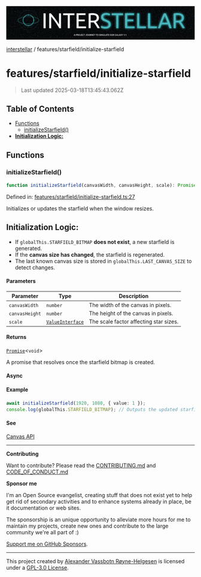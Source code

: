 <div>
  <img alt="SPECCER logo" src="https://raw.githubusercontent.com/phun-ky/interstellar/main/public/interstellar-header.png" style="max-height:120px;" />
</div>

[interstellar](../../README.md) / features/starfield/initialize-starfield

# features/starfield/initialize-starfield

> Last updated 2025-03-18T13:45:43.062Z

## Table of Contents

- [Functions](#functions)
  - [initializeStarfield()](#initializestarfield)
- [**Initialization Logic:**](#initialization-logic)

## Functions

### initializeStarfield()

```ts
function initializeStarfield(canvasWidth, canvasHeight, scale): Promise<void>;
```

Defined in:
[features/starfield/initialize-starfield.ts:27](https://github.com/phun-ky/interstellar/blob/main/src/features/starfield/initialize-starfield.ts#L27)

Initializes or updates the starfield when the window resizes.

## **Initialization Logic:**

- If `globalThis.STARFIELD_BITMAP` **does not exist**, a new starfield is
  generated.
- If the **canvas size has changed**, the starfield is regenerated.
- The last known canvas size is stored in `globalThis.LAST_CANVAS_SIZE` to
  detect changes.

#### Parameters

| Parameter      | Type                                                       | Description                            |
| -------------- | ---------------------------------------------------------- | -------------------------------------- |
| `canvasWidth`  | `number`                                                   | The width of the canvas in pixels.     |
| `canvasHeight` | `number`                                                   | The height of the canvas in pixels.    |
| `scale`        | [`ValueInterface`](../../types/distance.md#valueinterface) | The scale factor affecting star sizes. |

#### Returns

[`Promise`](https://developer.mozilla.org/docs/Web/JavaScript/Reference/Global_Objects/Promise)\<`void`>

A promise that resolves once the starfield bitmap is created.

#### Async

#### Example

```ts
await initializeStarfield(1920, 1080, { value: 1 });
console.log(globalThis.STARFIELD_BITMAP); // Outputs the updated starfield bitmap
```

#### See

[Canvas API](https://developer.mozilla.org/en-US/docs/Web/API/Canvas_API)

---

**Contributing**

Want to contribute? Please read the
[CONTRIBUTING.md](https://github.com/phun-ky/interstellar/blob/main/CONTRIBUTING.md)
and
[CODE_OF_CONDUCT.md](https://github.com/phun-ky/interstellar/blob/main/CODE_OF_CONDUCT.md)

**Sponsor me**

I'm an Open Source evangelist, creating stuff that does not exist yet to help
get rid of secondary activities and to enhance systems already in place, be it
documentation or web sites.

The sponsorship is an unique opportunity to alleviate more hours for me to
maintain my projects, create new ones and contribute to the large community
we're all part of :)

[Support me on GitHub Sponsors](https://github.com/sponsors/phun-ky).

---

This project created by [Alexander Vassbotn Røyne-Helgesen](http://phun-ky.net)
is licensed under a
[GPL-3.0 License](https://choosealicense.com/licenses/gpl-3.0/).
